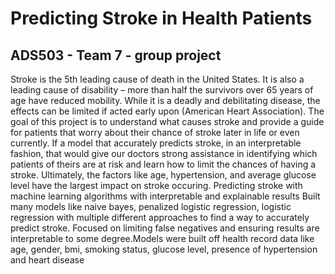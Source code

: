 # Predicting Stroke in Health Patients
## ADS503 - Team 7 - group project

Stroke is the 5th leading cause of death in the United States. It is also a leading cause of disability 
– more than half the survivors over 65 years of age have reduced mobility. While it is a deadly and 
debilitating disease, the effects can be limited if acted early upon (American Heart Association). 
The goal of this project is to understand what causes stroke and provide a guide for patients that worry 
about their chance of stroke later in life or even currently. If a model that accurately predicts stroke, 
in an interpretable fashion, that would give our doctors strong assistance in identifying 
which patients of theirs are at risk and learn how to limit the chances of having a stroke. Ultimately, 
the factors like age, hypertension, and average glucose level have the largest impact on stroke 
occuring. Predicting stroke with machine learning algorithms with interpretable and explainable results
Built many models like naive bayes, penalized logistic regression, logistic regression with multiple 
different approaches to find a way to accurately predict stroke. Focused on limiting false negatives 
and ensuring results are interpretable to some degree.Models were built off health record data like age, 
gender, bmi, smoking status, glucose level, presence of hypertension and heart disease


